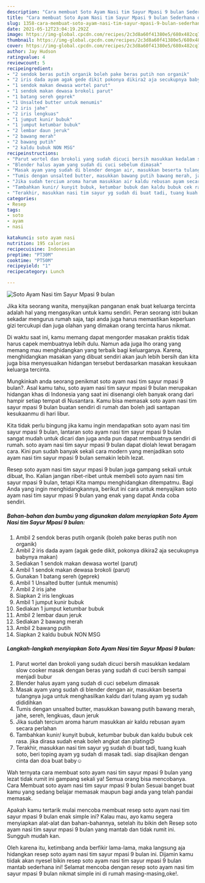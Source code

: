 ```yaml
---
description: "Cara membuat Soto Ayam Nasi tim Sayur Mpasi 9 bulan Sederhana dan Mudah Dibuat"
title: "Cara membuat Soto Ayam Nasi tim Sayur Mpasi 9 bulan Sederhana dan Mudah Dibuat"
slug: 1358-cara-membuat-soto-ayam-nasi-tim-sayur-mpasi-9-bulan-sederhana-dan-mudah-dibuat
date: 2021-05-12T23:04:19.292Z
image: https://img-global.cpcdn.com/recipes/2c3d8a60f41380e5/680x482cq70/soto-ayam-nasi-tim-sayur-mpasi-9-bulan-foto-resep-utama.jpg
thumbnail: https://img-global.cpcdn.com/recipes/2c3d8a60f41380e5/680x482cq70/soto-ayam-nasi-tim-sayur-mpasi-9-bulan-foto-resep-utama.jpg
cover: https://img-global.cpcdn.com/recipes/2c3d8a60f41380e5/680x482cq70/soto-ayam-nasi-tim-sayur-mpasi-9-bulan-foto-resep-utama.jpg
author: Jay Hudson
ratingvalue: 4
reviewcount: 5
recipeingredient:
- "2 sendok beras putih organik boleh pake beras putih non organik"
- "2 iris dada ayam agak gede dikit pokonya dikira2 aja secukupnya babynya makan"
- "1 sendok makan dewasa wortel parut"
- "1 sendok makan dewasa brokoli parut"
- "1 batang sereh geprek"
- "1 Unsalted butter untuk menumis"
- "2 iris jahe"
- "2 iris lengkuas"
- "1 jumput kunir bubuk"
- "1 jumput ketumbar bubuk"
- "2 lembar daun jeruk"
- "2 bawang merah"
- "2 bawang putih"
- "2 kaldu bubuk NON MSG"
recipeinstructions:
- "Parut wortel dan brokoli yang sudah dicuci bersih masukkan kedalam slow cooker masak dengan beras yang sudah di cuci bersih sampai menjadi bubur"
- "Blender halus ayam yang sudah di cuci sebelum dimasak"
- "Masak ayam yang sudah di blender dengan air, masukkan beserta tulangnya juga untuk menghasilkan kaldu dari tulang ayam yg sudah dididihkan"
- "Tumis dengan unsalted butter, masukkan bawang putih bawang merah, jahe, sereh, lengkuas, daun jeruk"
- "Jika sudah tercium aroma harum masukkan air kaldu rebusan ayam secara perlahan"
- "Tambahkan kunir/ kunyit bubuk, ketumbar bubuk dan kaldu bubuk cek rasa. jika dirasa sudah enak boleh angkat dan plating😊"
- "Terakhir, masukkan nasi tim sayur yg sudah di buat tadi, tuang kuah soto, beri toping ayam yg sudah di masak tadi. siap disajikan dengan cinta dan doa buat baby☺️"
categories:
- Resep
tags:
- soto
- ayam
- nasi

katakunci: soto ayam nasi 
nutrition: 195 calories
recipecuisine: Indonesian
preptime: "PT30M"
cooktime: "PT50M"
recipeyield: "1"
recipecategory: Lunch

---
```



![Soto Ayam Nasi tim Sayur Mpasi 9 bulan](https://img-global.cpcdn.com/recipes/2c3d8a60f41380e5/680x482cq70/soto-ayam-nasi-tim-sayur-mpasi-9-bulan-foto-resep-utama.jpg)

Jika kita seorang wanita, menyajikan panganan enak buat keluarga tercinta adalah hal yang mengasyikan untuk kamu sendiri. Peran seorang istri bukan sekadar mengurus rumah saja, tapi anda juga harus memastikan keperluan gizi tercukupi dan juga olahan yang dimakan orang tercinta harus nikmat.

Di waktu  saat ini, kamu memang dapat mengorder masakan praktis tidak harus capek membuatnya lebih dulu. Namun ada juga lho orang yang memang mau menghidangkan yang terbaik bagi keluarganya. Karena, menghidangkan masakan yang dibuat sendiri akan jauh lebih bersih dan kita juga bisa menyesuaikan hidangan tersebut berdasarkan masakan kesukaan keluarga tercinta. 



Mungkinkah anda seorang penikmat soto ayam nasi tim sayur mpasi 9 bulan?. Asal kamu tahu, soto ayam nasi tim sayur mpasi 9 bulan merupakan hidangan khas di Indonesia yang saat ini disenangi oleh banyak orang dari hampir setiap tempat di Nusantara. Kamu bisa memasak soto ayam nasi tim sayur mpasi 9 bulan buatan sendiri di rumah dan boleh jadi santapan kesukaanmu di hari libur.

Kita tidak perlu bingung jika kamu ingin mendapatkan soto ayam nasi tim sayur mpasi 9 bulan, lantaran soto ayam nasi tim sayur mpasi 9 bulan sangat mudah untuk dicari dan juga anda pun dapat membuatnya sendiri di rumah. soto ayam nasi tim sayur mpasi 9 bulan dapat diolah lewat beragam cara. Kini pun sudah banyak sekali cara modern yang menjadikan soto ayam nasi tim sayur mpasi 9 bulan semakin lebih lezat.

Resep soto ayam nasi tim sayur mpasi 9 bulan juga gampang sekali untuk dibuat, lho. Kalian jangan ribet-ribet untuk membeli soto ayam nasi tim sayur mpasi 9 bulan, tetapi Kita mampu menghidangkan ditempatmu. Bagi Anda yang ingin menghidangkannya, berikut ini cara untuk menyajikan soto ayam nasi tim sayur mpasi 9 bulan yang enak yang dapat Anda coba sendiri.

<!--inarticleads1-->

##### Bahan-bahan dan bumbu yang digunakan dalam menyiapkan Soto Ayam Nasi tim Sayur Mpasi 9 bulan:

1. Ambil 2 sendok beras putih organik (boleh pake beras putih non organik)
1. Ambil 2 iris dada ayam (agak gede dikit, pokonya dikira2 aja secukupnya babynya makan)
1. Sediakan 1 sendok makan dewasa wortel (parut)
1. Ambil 1 sendok makan dewasa brokoli (parut)
1. Gunakan 1 batang sereh (geprek)
1. Ambil 1 Unsalted butter (untuk menumis)
1. Ambil 2 iris jahe
1. Siapkan 2 iris lengkuas
1. Ambil 1 jumput kunir bubuk
1. Sediakan 1 jumput ketumbar bubuk
1. Ambil 2 lembar daun jeruk
1. Sediakan 2 bawang merah
1. Ambil 2 bawang putih
1. Siapkan 2 kaldu bubuk NON MSG




<!--inarticleads2-->

##### Langkah-langkah menyiapkan Soto Ayam Nasi tim Sayur Mpasi 9 bulan:

1. Parut wortel dan brokoli yang sudah dicuci bersih masukkan kedalam slow cooker masak dengan beras yang sudah di cuci bersih sampai menjadi bubur
1. Blender halus ayam yang sudah di cuci sebelum dimasak
1. Masak ayam yang sudah di blender dengan air, masukkan beserta tulangnya juga untuk menghasilkan kaldu dari tulang ayam yg sudah dididihkan
1. Tumis dengan unsalted butter, masukkan bawang putih bawang merah, jahe, sereh, lengkuas, daun jeruk
1. Jika sudah tercium aroma harum masukkan air kaldu rebusan ayam secara perlahan
1. Tambahkan kunir/ kunyit bubuk, ketumbar bubuk dan kaldu bubuk cek rasa. jika dirasa sudah enak boleh angkat dan plating😊
1. Terakhir, masukkan nasi tim sayur yg sudah di buat tadi, tuang kuah soto, beri toping ayam yg sudah di masak tadi. siap disajikan dengan cinta dan doa buat baby☺️




Wah ternyata cara membuat soto ayam nasi tim sayur mpasi 9 bulan yang lezat tidak rumit ini gampang sekali ya! Semua orang bisa mencobanya. Cara Membuat soto ayam nasi tim sayur mpasi 9 bulan Sesuai banget buat kamu yang sedang belajar memasak maupun bagi anda yang telah pandai memasak.

Apakah kamu tertarik mulai mencoba membuat resep soto ayam nasi tim sayur mpasi 9 bulan enak simple ini? Kalau mau, ayo kamu segera menyiapkan alat-alat dan bahan-bahannya, setelah itu bikin deh Resep soto ayam nasi tim sayur mpasi 9 bulan yang mantab dan tidak rumit ini. Sungguh mudah kan. 

Oleh karena itu, ketimbang anda berfikir lama-lama, maka langsung aja hidangkan resep soto ayam nasi tim sayur mpasi 9 bulan ini. Dijamin kamu tiidak akan nyesel bikin resep soto ayam nasi tim sayur mpasi 9 bulan mantab sederhana ini! Selamat mencoba dengan resep soto ayam nasi tim sayur mpasi 9 bulan nikmat simple ini di rumah masing-masing,oke!.

